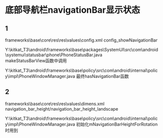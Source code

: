 # 底部导航栏navigationBar显示状态
## 1
frameworks\base\core\res\res\values\config.xml  config_showNavigationBar

Y:\kitkat_T3\android\frameworks\base\packages\SystemUI\src\com\android\systemui\statusbar\phone\PhoneStatusBar.java  
makeStatusBarView函数中调用

Y:\kitkat_T3\android\frameworks\base\policy\src\com\android\internal\policy\impl\PhoneWindowManager.java 
最终hasNavigationBar函数

## 2
frameworks\base\core\res\res\values\dimens.xml  navigation_bar_height/navigation_bar_height_landscape

Y:\kitkat_T3\android\frameworks\base\policy\src\com\android\internal\policy\impl\PhoneWindowManager.java 
初始化mNavigationBarHeightForRotation时用到